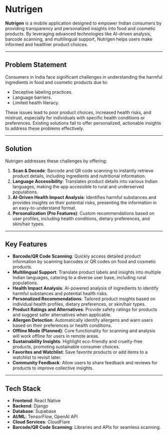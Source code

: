 # **Nutrigen**

**Nutrigen** is a mobile application designed to empower Indian consumers by providing transparency and personalized insights into food and cosmetic products. By leveraging advanced technologies like AI-driven analysis, barcode scanning, and multilingual support, Nutrigen helps users make informed and healthier product choices.

---

## **Problem Statement**

Consumers in India face significant challenges in understanding the harmful ingredients in food and cosmetic products due to:
- Deceptive labeling practices.
- Language barriers.
- Limited health literacy.

These issues lead to poor product choices, increased health risks, and mistrust, especially for individuals with specific health conditions or preferences. Existing solutions fail to offer personalized, actionable insights to address these problems effectively.

---

## **Solution**

Nutrigen addresses these challenges by offering:
1. **Scan & Decode**: Barcode and QR code scanning to instantly retrieve product details, including ingredients and nutritional information.
2. **Language Accessibility**: Translates product details into various Indian languages, making the app accessible to rural and underserved populations.
3. **AI-Driven Health Impact Analysis**: Identifies harmful substances and provides insights on their potential risks, presenting the information in an easy-to-understand format.
4. **Personalization (Pro Features)**: Custom recommendations based on user profiles, including health conditions, dietary preferences, and skin/hair types.

---

## **Key Features**

- **Barcode/QR Code Scanning**: Quickly access detailed product information by scanning barcodes or QR codes on food and cosmetic products.
- **Multilingual Support**: Translate product labels and insights into multiple Indian languages, catering to a diverse user base, including rural populations.
- **Health Impact Analysis**: AI-powered analysis of ingredients to identify harmful substances and potential health risks.
- **Personalized Recommendations**: Tailored product insights based on individual health profiles, dietary preferences, or skin/hair types.
- **Product Ratings and Alternatives**: Provide safety ratings for products and suggest safer alternatives when applicable.
- **Allergen Detection**: Automatically identify allergens and warn users based on their preferences or health conditions.
- **Offline Mode (Planned)**: Core functionality for scanning and analysis will work offline for users in remote areas.
- **Sustainability Insights**: Highlight eco-friendly and cruelty-free products, promoting sustainable consumer choices.
- **Favorites and Watchlist**: Save favorite products or add items to a watchlist to revisit later.
- **Community Feedback**: Allow users to share feedback and reviews for products to improve collective insights.

---

## **Tech Stack**

- **Frontend**: React Native
- **Backend**: Django
- **Database**: Supabase
- **AI/ML**: TensorFlow, OpenAI API
- **Cloud Services**: CloudFlare
- **Barcode/QR Code Scanning**: Libraries and APIs for seamless scanning.

